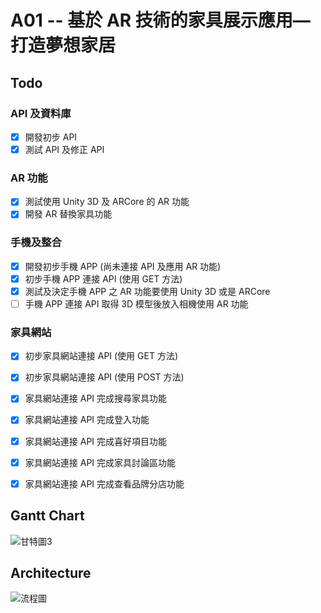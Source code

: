 # A01 -- 基於 AR 技術的家具展示應用—打造夢想家居

## Todo

### API 及資料庫
- [x] 開發初步 API
- [x] 測試 API 及修正 API

### AR 功能
- [x] 測試使用 Unity 3D 及 ARCore 的 AR 功能
- [x] 開發 AR 替換家具功能

### 手機及整合
- [x] 開發初步手機 APP (尚未連接 API 及應用 AR 功能)
- [x] 初步手機 APP 連接 API (使用 GET 方法)
- [x] 測試及決定手機 APP 之 AR 功能要使用 Unity 3D 或是 ARCore
- [ ] 手機 APP 連接 API 取得 3D 模型後放入相機使用 AR 功能

### 家具網站
- [x] 初步家具網站連接 API (使用 GET 方法)
- [x] 初步家具網站連接 API (使用 POST 方法)
- [x] 家具網站連接 API 完成搜尋家具功能
- [x] 家具網站連接 API 完成登入功能
- [x] 家具網站連接 API 完成喜好項目功能
- [x] 家具網站連接 API 完成家具討論區功能
- [x] 家具網站連接 API 完成查看品牌分店功能

      
## Gantt Chart
![甘特圖3](https://github.com/Li-Ching/A01/assets/66195059/913d4d8b-cb40-4e10-9f99-7c2a70081296)

## Architecture
![流程圖](https://github.com/Li-Ching/A01/assets/66195059/10d65f15-8334-46e1-9139-f571b7507836)
